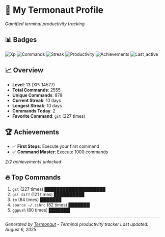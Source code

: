 # 🚀 My Termonaut Profile

*Gamified terminal productivity tracking*

## 📊 Badges

![Xp](https://img.shields.io/badge/XP-Level+13+%2814577%2F19600%29-blue?style=flat-square&logo=terminal&logoColor=white) ![Commands](https://img.shields.io/badge/Commands-2555-blue?style=flat-square&logo=terminal&logoColor=white) ![Streak](https://img.shields.io/badge/Streak-10+days-blue?style=flat-square&logo=terminal&logoColor=white) ![Productivity](https://img.shields.io/badge/Productivity-80.0%25-green?style=flat-square&logo=terminal&logoColor=white) ![Achievements](https://img.shields.io/badge/Achievements-5%2F10-blue?style=flat-square&logo=terminal&logoColor=white) ![Last_active](https://img.shields.io/badge/Last+Active-47m+ago-brightgreen?style=flat-square&logo=terminal&logoColor=white) 

## 📈 Overview

- **Level**: 13 (XP: 14577)
- **Total Commands**: 2555
- **Unique Commands**: 878
- **Current Streak**: 10 days
- **Longest Streak**: 10 days
- **Commands Today**: 2
- **Favorite Command**: `gst` (227 times)

## 🏆 Achievements

- ✅ **First Steps**: Execute your first command
- ✅ **Command Master**: Execute 1000 commands

*2/2 achievements unlocked*

## 🔥 Top Commands

1. `gst` (227 times) ████████████████████
2. `git diff` (121 times) ██████████
3. `tm` (84 times) ███████
4. `source ~/.zshrc` (82 times) ███████
5. `ggpush` (80 times) ███████

---

*Generated by [Termonaut](https://github.com/oiahoon/termonaut) - Terminal productivity tracker*
*Last updated: August 6, 2025*
